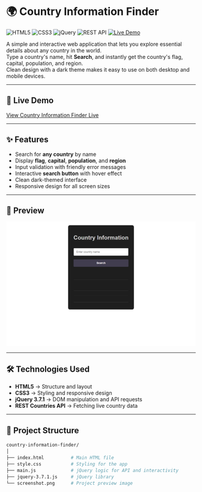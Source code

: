 # 🌍 Country Information Finder

![HTML5](https://img.shields.io/badge/HTML5-E34F26?style=for-the-badge&logo=html5&logoColor=white)
![CSS3](https://img.shields.io/badge/CSS3-1572B6?style=for-the-badge&logo=css3&logoColor=white)
![jQuery](https://img.shields.io/badge/jQuery-0769AD?style=for-the-badge&logo=jquery&logoColor=white)
![REST API](https://img.shields.io/badge/REST-API-blue?style=for-the-badge)
[![Live Demo](https://img.shields.io/badge/Live-Demo-green?style=for-the-badge)](https://adelsaad99.github.io/country-information-finder/)



A simple and interactive web application that lets you explore essential details about any country in the world.  
Type a country's name, hit **Search**, and instantly get the country's flag, capital, population, and region.  
Clean design with a dark theme makes it easy to use on both desktop and mobile devices.

---

## 🚀 Live Demo
[View Country Information Finder Live](https://adelsaad99.github.io/country-information-finder/)

---

## ✨ Features
- Search for **any country** by name
- Display **flag**, **capital**, **population**, and **region**
- Input validation with friendly error messages
- Interactive **search button** with hover effect
- Clean dark-themed interface
- Responsive design for all screen sizes

---

## 📸 Preview
![Country Information Finder Screenshot](screenshot.png)  


---

## 🛠️ Technologies Used
- **HTML5** → Structure and layout  
- **CSS3** → Styling and responsive design  
- **jQuery 3.7.1** → DOM manipulation and API requests  
- **REST Countries API** → Fetching live country data  

---

## 📂 Project Structure
```bash
country-information-finder/
│
├── index.html          # Main HTML file
├── style.css           # Styling for the app
├── main.js             # jQuery logic for API and interactivity
├── jquery-3.7.1.js     # jQuery library
└── screenshot.png      # Project preview image